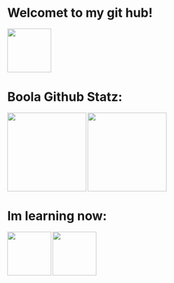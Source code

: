 <html>
  
  <body>
    <h1>Welcomet to my git hub!</h1>
    <img height="100cm" weight="50" align="down" src="https://cdn.discordapp.com/emojis/946893257428836433.gif?size=48&quality=lossless"/> 
    <h1>
      Boola Github Statz:
    </h1>
    <img height="180cm" align="left" src="https://github-readme-stats.vercel.app/api?username=Huguinkkj&show_icons=true&theme=radical&include_all_commits=true&count_private=private"/>
    <img height="180cm" align="center" src="https://media.discordapp.net/attachments/761658062271807560/849598154482909215/garai_mono_kakakka.gif"/>
    <body>
    <h1>Im learning now:</h1>
    <img height="100cm" align="left" id="Javascripticon" src="https://user-images.githubusercontent.com/98499607/167263270-b51e9dcd-879a-4ae8-858a-48c0b8885bcf.gif" onclick=(https://developer.mozilla.org/en-US/docs/Web/JavaScript)/>
    <img height="100cm" align="center" src="https://cdn.discordapp.com/emojis/807008472528584714.gif?size=32"/>
    </body>
  </body>
</html>

